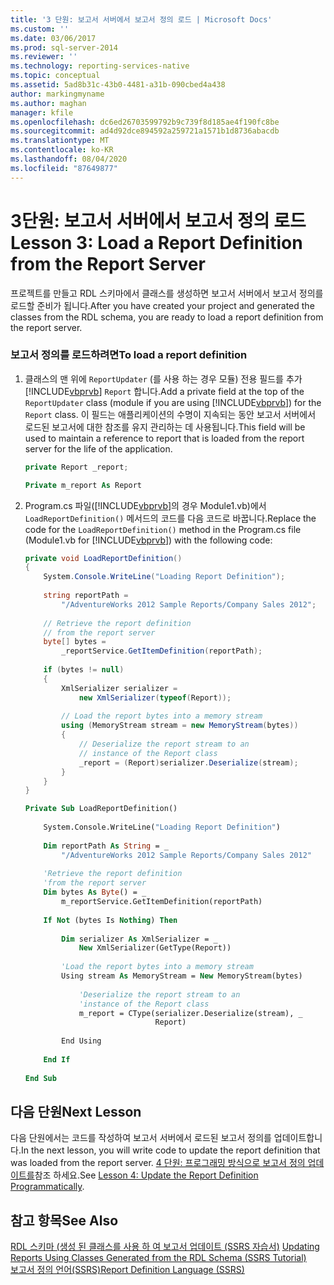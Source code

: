 ```yaml
---
title: '3 단원: 보고서 서버에서 보고서 정의 로드 | Microsoft Docs'
ms.custom: ''
ms.date: 03/06/2017
ms.prod: sql-server-2014
ms.reviewer: ''
ms.technology: reporting-services-native
ms.topic: conceptual
ms.assetid: 5ad8b31c-43b0-4481-a31b-090cbed4a438
author: markingmyname
ms.author: maghan
manager: kfile
ms.openlocfilehash: dc6ed26703599792b9c739f8d185ae4f190fc8be
ms.sourcegitcommit: ad4d92dce894592a259721a1571b1d8736abacdb
ms.translationtype: MT
ms.contentlocale: ko-KR
ms.lasthandoff: 08/04/2020
ms.locfileid: "87649877"
---
```

# <a name="lesson-3-load-a-report-definition-from-the-report-server"></a><span data-ttu-id="10e19-102">3단원: 보고서 서버에서 보고서 정의 로드</span><span class="sxs-lookup"><span data-stu-id="10e19-102">Lesson 3: Load a Report Definition from the Report Server</span></span>
  <span data-ttu-id="10e19-103">프로젝트를 만들고 RDL 스키마에서 클래스를 생성하면 보고서 서버에서 보고서 정의를 로드할 준비가 됩니다.</span><span class="sxs-lookup"><span data-stu-id="10e19-103">After you have created your project and generated the classes from the RDL schema, you are ready to load a report definition from the report server.</span></span>  
  
### <a name="to-load-a-report-definition"></a><span data-ttu-id="10e19-104">보고서 정의를 로드하려면</span><span class="sxs-lookup"><span data-stu-id="10e19-104">To load a report definition</span></span>  
  
1.  <span data-ttu-id="10e19-105">클래스의 맨 위에 `ReportUpdater` (를 사용 하는 경우 모듈) 전용 필드를 추가 [!INCLUDE[vbprvb](../includes/vbprvb-md.md)] `Report` 합니다.</span><span class="sxs-lookup"><span data-stu-id="10e19-105">Add a private field at the top of the `ReportUpdater` class (module if you are using [!INCLUDE[vbprvb](../includes/vbprvb-md.md)]) for the `Report` class.</span></span> <span data-ttu-id="10e19-106">이 필드는 애플리케이션의 수명이 지속되는 동안 보고서 서버에서 로드된 보고서에 대한 참조를 유지 관리하는 데 사용됩니다.</span><span class="sxs-lookup"><span data-stu-id="10e19-106">This field will be used to maintain a reference to report that is loaded from the report server for the life of the application.</span></span>  
  
    ```csharp  
    private Report _report;  
    ```  
  
    ```vb  
    Private m_report As Report  
    ```  
  
2.  <span data-ttu-id="10e19-107">Program.cs 파일([!INCLUDE[vbprvb](../includes/vbprvb-md.md)]의 경우 Module1.vb)에서 `LoadReportDefinition()` 메서드의 코드를 다음 코드로 바꿉니다.</span><span class="sxs-lookup"><span data-stu-id="10e19-107">Replace the code for the `LoadReportDefinition()` method in the Program.cs file (Module1.vb for [!INCLUDE[vbprvb](../includes/vbprvb-md.md)]) with the following code:</span></span>  
  
    ```csharp  
    private void LoadReportDefinition()  
    {  
        System.Console.WriteLine("Loading Report Definition");  
  
        string reportPath =   
            "/AdventureWorks 2012 Sample Reports/Company Sales 2012";  
  
        // Retrieve the report definition   
        // from the report server  
        byte[] bytes =   
            _reportService.GetItemDefinition(reportPath);  
  
        if (bytes != null)  
        {  
            XmlSerializer serializer =   
                new XmlSerializer(typeof(Report));  
  
            // Load the report bytes into a memory stream  
            using (MemoryStream stream = new MemoryStream(bytes))  
            {  
                // Deserialize the report stream to an   
                // instance of the Report class  
                _report = (Report)serializer.Deserialize(stream);  
            }  
        }  
    }  
    ```  
  
    ```vb  
    Private Sub LoadReportDefinition()  
  
        System.Console.WriteLine("Loading Report Definition")  
  
        Dim reportPath As String = _  
            "/AdventureWorks 2012 Sample Reports/Company Sales 2012"  
  
        'Retrieve the report definition   
        'from the report server  
        Dim bytes As Byte() = _  
            m_reportService.GetItemDefinition(reportPath)  
  
        If Not (bytes Is Nothing) Then  
  
            Dim serializer As XmlSerializer = _  
                New XmlSerializer(GetType(Report))  
  
            'Load the report bytes into a memory stream  
            Using stream As MemoryStream = New MemoryStream(bytes)  
  
                'Deserialize the report stream to an   
                'instance of the Report class  
                m_report = CType(serializer.Deserialize(stream), _  
                                 Report)  
  
            End Using  
  
        End If  
  
    End Sub  
    ```  
  
## <a name="next-lesson"></a><span data-ttu-id="10e19-108">다음 단원</span><span class="sxs-lookup"><span data-stu-id="10e19-108">Next Lesson</span></span>  
 <span data-ttu-id="10e19-109">다음 단원에서는 코드를 작성하여 보고서 서버에서 로드된 보고서 정의를 업데이트합니다.</span><span class="sxs-lookup"><span data-stu-id="10e19-109">In the next lesson, you will write code to update the report definition that was loaded from the report server.</span></span> <span data-ttu-id="10e19-110">[4 단원: 프로그래밍 방식으로 보고서 정의 업데이트를](../../2014/tutorials/lesson-4-update-the-report-definition-programmatically.md)참조 하세요.</span><span class="sxs-lookup"><span data-stu-id="10e19-110">See [Lesson 4: Update the Report Definition Programmatically](../../2014/tutorials/lesson-4-update-the-report-definition-programmatically.md).</span></span>  
  
## <a name="see-also"></a><span data-ttu-id="10e19-111">참고 항목</span><span class="sxs-lookup"><span data-stu-id="10e19-111">See Also</span></span>  
 <span data-ttu-id="10e19-112">[RDL 스키마 &#40;생성 된 클래스를 사용 하 여 보고서 업데이트 (SSRS 자습서&#41;](../../2014/tutorials/updating-reports-using-classes-generated-from-the-rdl-schema-ssrs-tutorial.md) </span><span class="sxs-lookup"><span data-stu-id="10e19-112">[Updating Reports Using Classes Generated from the RDL Schema &#40;SSRS Tutorial&#41;](../../2014/tutorials/updating-reports-using-classes-generated-from-the-rdl-schema-ssrs-tutorial.md) </span></span>  
 [<span data-ttu-id="10e19-113">보고서 정의 언어&#40;SSRS&#41;</span><span class="sxs-lookup"><span data-stu-id="10e19-113">Report Definition Language &#40;SSRS&#41;</span></span>](../reporting-services/reports/report-definition-language-ssrs.md)  
  
  
